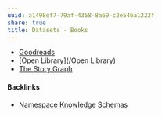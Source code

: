 ```yaml
---
uuid: a1498ef7-79af-4358-8a69-c2e546a1222f
share: true
title: Datasets - Books
---
```

* [Goodreads](/24837821-abf9-4a79-8e11-f39d399b4a59)
* [Open Library](/Open Library)
* [The Story Graph](/72a6abf7-ec72-41c7-969e-d1ba58496e03)

#### Backlinks

* [Namespace Knowledge Schemas](/98674655-97b4-4c2d-a7ce-4ae6967044ac)
